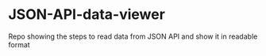 # JSON-API-data-viewer
Repo showing the steps to read data from JSON API and show it in readable format
